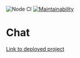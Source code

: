![Node CI](https://github.com/DmitryForsilov/frontend-project-lvl4/workflows/Node%20CI/badge.svg)
[![Maintainability](https://api.codeclimate.com/v1/badges/78bd2a88ececbac3bd05/maintainability)](https://codeclimate.com/github/DmitryForsilov/frontend-project-lvl4/maintainability)

# Chat

[Link to deployed project](https://secure-everglades-75385.herokuapp.com/)
